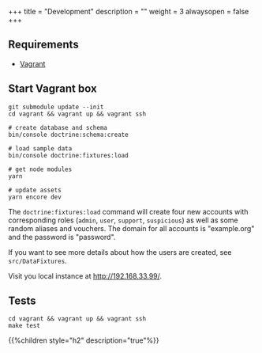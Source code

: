 +++
title = "Development"
description = ""
weight = 3
alwaysopen = false
+++

## Requirements

* [Vagrant](https://vagrantup.com/)

## Start Vagrant box

    git submodule update --init
    cd vagrant && vagrant up && vagrant ssh

    # create database and schema
    bin/console doctrine:schema:create

    # load sample data
    bin/console doctrine:fixtures:load

    # get node modules
    yarn

    # update assets
    yarn encore dev

The `doctrine:fixtures:load` command will create four new accounts with
corresponding roles (`admin`, `user`, `support`, `suspicious`) as well
as some random aliases and vouchers. The domain for all accounts is
"example.org" and the password is "password".

If you want to see more details about how the users are created, see
`src/DataFixtures`.

Visit you local instance at http://192.168.33.99/.

## Tests

    cd vagrant && vagrant up && vagrant ssh
    make test

{{%children style="h2" description="true"%}}
